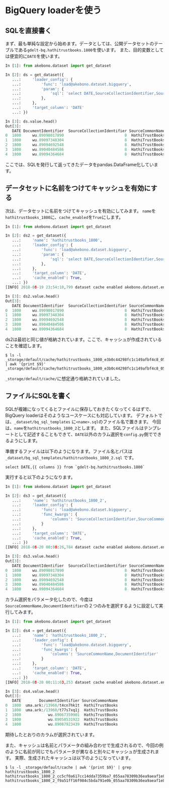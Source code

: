 # BigQuery loaderを使う

## SQLを直接書く

まず、最も単純な設定から始めます。データとしては、公開データセットのテーブルである`gdelt-bq.hathitrustbooks.1800`を使います。
また、目的変数としては便宜的に`DATE`を使います。

```python
In [1]: from akebono.dataset import get_dataset

In [2]: ds = get_dataset({ 
   ...:     'loader_config': {
   ...:         'func': 'load@akebono.dataset.bigquery',
   ...:         'param': {
   ...:             'sql': 'select DATE,SourceCollectionIdentifier,SourceCommonName,DocumentIdentifier from `gdelt-bq.hathitrustbooks.1800`',
   ...:         }, 
   ...:     }, 
   ...:     'target_column': 'DATE'
   ...: })

In [3]: ds.value.head()
Out[3]: 
   DATE DocumentIdentifier  SourceCollectionIdentifier SourceCommonName
0  1800     wu.89098017890                           8  HathiTrustBooks
1  1800     wu.89097348304                           8  HathiTrustBooks
2  1800     wu.89094692548                           8  HathiTrustBooks
3  1800     wu.89040484586                           8  HathiTrustBooks
4  1800     wu.89094364684                           8  HathiTrustBooks
```

ここでは、SQLを発行して返ってきたデータをpandas.DataFrame化しています。

## データセットに名前をつけてキャッシュを有効にする

次は、データセットに名前をつけてキャッシュを有効にしてみます。
`name`を`hathitrustbooks_1800`に、`cache_enabled`を`True`にします。

```python
In [1]: from akebono.dataset import get_dataset

In [2]: ds2 = get_dataset({ 
   ...:     'name': 'hathitrustbooks_1800',
   ...:     'loader_config': {
   ...:         'func': 'load@akebono.dataset.bigquery',
   ...:         'param': {
   ...:             'sql': 'select DATE,SourceCollectionIdentifier,SourceCommonName,DocumentIdentifier from `gdelt-bq.hathitrustbooks.1800`',
   ...:         }, 
   ...:     }, 
   ...:     'target_column': 'DATE',
   ...:     'cache_enabled': True,
   ...: })
[INFO] 2018-08-19 23:54:10,799 dataset cache enabled akebono.dataset.entry

In [3]: ds2.value.head()
Out[3]: 
   DATE DocumentIdentifier  SourceCollectionIdentifier SourceCommonName
0  1800     wu.89098017890                           8  HathiTrustBooks
1  1800     wu.89097348304                           8  HathiTrustBooks
2  1800     wu.89094692548                           8  HathiTrustBooks
3  1800     wu.89040484586                           8  HathiTrustBooks
4  1800     wu.89094364684                           8  HathiTrustBooks
```

ds2は最初と同じ値が格納されています。ここで、キャッシュが作成されていることを確認します。

```
$ ls -l _storage/default/cache/hathitrustbooks_1800_e3b0c44298fc1c149afbf4c8_055aa78309b36ea9aeaf1e89_e3b0c44298fc1c149afbf4c8.pkl | awk '{print $9}'
_storage/default/cache/hathitrustbooks_1800_e3b0c44298fc1c149afbf4c8_055aa78309b36ea9aeaf1e89_e3b0c44298fc1c149afbf4c8.pkl
```

`_storage/default/cache/`に想定通り格納されていました。


## ファイルにSQLを書く

SQLが複雑になってくるとファイルに保存しておきたくなってくるはずで、BigQuery loaderはそのようなユースケースにも対応しています。
デフォルトでは、`_dataset/bq_sql_templates` に`<name>.sql`のファイル名で置きます。
今回は、`name`を`hathitrustbooks_1800_2`とします。
また、SQLファイルはテンプレートとして記述することもできて、`DATE`以外のカラム選択を`config.py`側でできるようにします。

準備するファイルは以下のようになります。ファイル名とパスは`_dataset/bq_sql_templates/hathitrustbooks_1800_2.sql` です。

```
select DATE,{{ columns }} from `gdelt-bq.hathitrustbooks.1800`
```

実行すると以下のようになります。

```python
In [1]: from akebono.dataset import get_dataset

In [2]: ds3 = get_dataset({ 
   ...:     'name': 'hathitrustbooks_1800_2',
   ...:     'loader_config': {
   ...:         'func': 'load@akebono.dataset.bigquery',
   ...:         'func_kwargs': {
   ...:             'columns': 'SourceCollectionIdentifier,SourceCommonName,DocumentIdentifier'
   ...:         }
   ...:     }, 
   ...:     'target_column': 'DATE',
   ...:     'cache_enabled': True,
   ...: })
[INFO] 2018-08-20 00:08:26,784 dataset cache enabled akebono.dataset.entry

In [3]: ds3.value.head()
Out[3]: 
   DATE DocumentIdentifier  SourceCollectionIdentifier SourceCommonName
0  1800     wu.89098017890                           8  HathiTrustBooks
1  1800     wu.89097348304                           8  HathiTrustBooks
2  1800     wu.89094692548                           8  HathiTrustBooks
3  1800     wu.89040484586                           8  HathiTrustBooks
4  1800     wu.89094364684                           8  HathiTrustBooks
```

カラム選択をパラメータ化したので、今度は`SourceCommonName,DocumentIdentifier`の２つのみを選択するように設定して実行してみます。

```python
In [1]: from akebono.dataset import get_dataset

In [2]: ds4 = get_dataset({ 
   ...:     'name': 'hathitrustbooks_1800_2',
   ...:     'loader_config': {
   ...:         'func': 'load@akebono.dataset.bigquery',
   ...:         'func_kwargs': {
   ...:             'columns': 'SourceCommonName,DocumentIdentifier'
   ...:         }
   ...:     }, 
   ...:     'target_column': 'DATE',
   ...:     'cache_enabled': True,
   ...: })
[INFO] 2018-08-20 00:11:03,253 dataset cache enabled akebono.dataset.entry

In [3]: ds4.value.head()
Out[3]: 
   DATE        DocumentIdentifier SourceCommonName
0  1800  uma.ark:/13960/t4cn7hk1t  HathiTrustBooks
1  1800  uma.ark:/13960/t77s7xq1j  HathiTrustBooks
2  1800            wu.89067359901  HathiTrustBooks
3  1800            wu.89058531922  HathiTrustBooks
4  1800            wu.89087923439  HathiTrustBooks
```

期待したとおりのカラムが選択されています。

また、キャッシュは名前とパラメータの組み合わせで生成されるので、今回の例のように名前が同じでもパラメータが異なると別々にキャッシュが生成されます。
実際、生成されたキャッシュは以下のようになっています。

```
$ ls -l _storage/default/cache | awk '{print $9}' | grep hathitrustbooks_1800_2
hathitrustbooks_1800_2_cc5cf0a617cc14dda7359ba7_055aa78309b36ea9aeaf1e89_e3b0c44298fc1c149afbf4c8.pkl
hathitrustbooks_1800_2_f9a51ff16f984c5bda791e0b_055aa78309b36ea9aeaf1e89_e3b0c44298fc1c149afbf4c8.pkl
```
